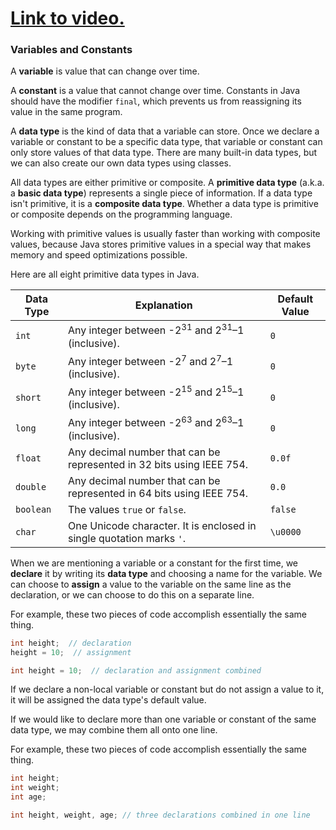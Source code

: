 # [Link to video.](https://www.youtube.com/watch?v=IxINPWHfWWs&list=PLVD25niNi0BnyWtuQTSchyZWbQrMq_PUu)

### Variables and Constants

A **variable** is value that can change over time. 

A **constant** is a value that cannot change over time. Constants in Java should have the modifier `final`, which prevents us from reassigning its value in the same program.

A **data type** is the kind of data that a variable can store. Once we declare a variable or constant to be a specific data type, that variable or constant can only store values of that data type. There are many built-in data types, but we can also create our own data types using classes.

All data types are either primitive or composite. A **primitive data type** (a.k.a. a **basic data type**) represents a single piece of information. If a data type isn't primitive, it is a **composite data type**. Whether a data type is primitive or composite depends on the programming language. 

Working with primitive values is usually faster than working with composite values, because Java stores primitive values in a special way that makes memory and speed optimizations possible.

Here are all eight primitive data types in Java. 

| Data Type | Explanation                                                  | Default Value |
| --------- | ------------------------------------------------------------ | ------------- |
| `int`     | Any integer between -2<sup>31</sup> and 2<sup>31</sup>–1 (inclusive). | `0`           |
| `byte`    | Any integer between -2<sup>7</sup> and 2<sup>7</sup>–1 (inclusive). | `0`           |
| `short`   | Any integer between -2<sup>15</sup> and 2<sup>15</sup>–1 (inclusive). | `0`           |
| `long`    | Any integer between -2<sup>63</sup> and 2<sup>63</sup>–1 (inclusive). | `0`           |
| `float`   | Any decimal number that can be represented in 32 bits using IEEE 754. | `0.0f`        |
| `double`  | Any decimal number that can be represented in 64 bits using IEEE 754. | `0.0`         |
| `boolean` | The values `true` or `false`.                                | `false`       |
| `char`    | One Unicode character. It is enclosed in single quotation marks `'`. | `\u0000`      |

When we are mentioning a variable or a constant for the first time, we **declare** it by writing its **data type** and choosing a name for the variable. We can choose to **assign** a value to the variable on the same line as the declaration, or we can choose to do this on a separate line.

For example, these two pieces of code accomplish essentially the same thing.

```java
int height;  // declaration 
height = 10;  // assignment
```
```java
int height = 10;  // declaration and assignment combined
```

If we declare a non-local variable or constant but do not assign a value to it, it will be assigned the data type's default value.  

If we would like to declare more than one variable or constant of the same data type, we may combine them all onto one line. 

For example, these two pieces of code accomplish essentially the same thing.

```java
int height;  
int weight; 
int age;
```

```java
int height, weight, age; // three declarations combined in one line
```
